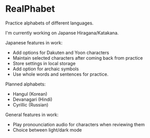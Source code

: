 # RealPhabet

Practice alphabets of different languages.

I'm currently working on Japanse Hiragana/Katakana.

Japanese features in work:

- Add options for Dakuten and Yoon characters
- Maintain selected characters after coming back from practice
- Store settings in local storage
- Add option for archaic symbols
- Use whole words and sentences for practice.

Planned alphabets:

- Hangul (Korean)
- Devanagari (Hindi)
- Cyrillic (Russian)

General features in work:

- Play pronounciation audio for characters when reviewing them
- Choice between light/dark mode
